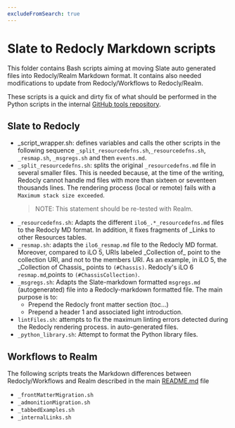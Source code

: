 ```yaml
---
excludeFromSearch: true
---
```


# Slate to Redocly Markdown scripts

This folder contains Bash scripts aiming at moving Slate auto
generated files into Redocly/Realm Markdown format. It contains
also needed modifications to update from Redocly/Workflows
to Redocly/Realm.

These scripts is a quick and dirty fix of what should be
performed in the Python scripts in the
internal <a href="https://github.hpe.com/HPE-iLO-Redfish-API/tools/tree/master/RedfishRefDoc"
target="_blank">GitHub tools repository</a>.

## Slate to Redocly

- _script_wrapper.sh: defines variables and calls the other scripts in the following
  sequence `_split_resourcedefns.sh`,`_resourcedefns.sh`, `_resmap.sh`, `_msgregs.sh` and then `events.md`.
- `_split_resourcedefns.sh`: splits the original `_resourcedefns.md` file in several smaller files.
  This is needed because, at the time of the writing, Redocly cannot handle md files with more
  than sixteen or seventeen thousands lines. The rendering process (local or remote)
  fails with a `Maximum stack size exceeded`.
  >NOTE: This statement should be re-tested with Realm.
- `_resourcedefns.sh`: Adapts the different `ilo6_.*_resourcedefns.md` files
  to the Redocly MD format. In addition, it fixes fragments of \_Links to
  other Resources tables.
- `_resmap.sh`: adapts the `ilo6_resmap.md` file to the Redocly MD format.
  Moreover, compared to iLO 5, URIs labeled \_Collection of_ point to the collection URI,
  and not to the members URI. As an example, in iLO 5,
  the \_Collection of Chassis_ points to `(#Chassis)`. Redocly's  iLO 6 `resmap.md`,points to `(#ChassisCollection)`.
- `_msgregs.sh`: Adapts the Slate-markdown formatted `msgregs.md`
  (autogenerated) file into a Redocly-markdown formatted file.
  The main purpose is to:
  - Prepend the Redocly front matter section (toc...)
  - Prepend a header 1 and associated light introduction.
- `lintFiles.sh`: attempts to fix the maximum linting errors
  detected during the Redocly rendering process.
  in auto-generated files.
- `_python_library.sh`: Attempt to format the Python library files.

## Workflows to Realm

The following scripts treats the Markdown differences between
Redocly/Workflows and Realm described in the main 
[README.md](../../README.md/#guidelines-to-convert-from-redoclyworkflows) file

- `_frontMatterMigration.sh`
- `_admonitionMigration.sh`
- `_tabbedExamples.sh`
- `_internalLinks.sh`
